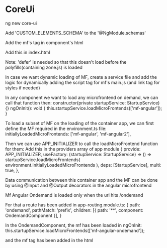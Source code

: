 # CoreUi

ng new core-ui

Add 'CUSTOM_ELEMENTS_SCHEMA' to the '@NgModule.schemas'

Add the mf's tag in component's html

Add this in index.html

 <script src="http://localhost:4201/mf-angular/main.js" defer></script>

Note: 'defer' is needed so that this doesn't load before the polyfills(containing zone.js) is loaded

In case we want dynamic loading of MF, create a service file and add the logic for dynamically adding the script tag for mf's main.js (and link tag for styles if needed)

In any component we want to load any microfrontend on demand, we can call that function then:
constructor(private startupService: StartupService) {}
ngOnInit(): void {
this.startupService.loadMicroFrontends(['mf-angular']);
}

To load a subset of MF on the loading of the container app,
we can first define the MF required in the environment.ts file:
initiallyLoadedMicroFrontends: ['mf-angular', 'mf-angular2'],

Then we can use APP_INITIALIZER to call the loadMicroFrontend function for them:
Add this in the providers array of app module
{
provide: APP_INITIALIZER,
useFactory: (startupService: StartupService) => () =>
startupService.loadMicroFrontends(
environment.initiallyLoadedMicroFrontends
),
deps: [StartupService],
multi: true,
},

Data communication between this container app and the MF can be done by using @Input and @Output decorators in the angular microfrontend

Mf Angular Ondemand is loaded only when the url hits /ondemand

For that a route has been added in app-routing.module.ts:
{
path: 'ondemand',
pathMatch: 'prefix',
children: [{ path: '**', component: OndemandComponent }],
}

In the OndemandComponent, the mf has been loaded in ngOnInit:
this.startupService.loadMicroFrontends(['mf-angular-ondemand']);

and the mf tag has been added in the html
